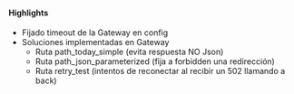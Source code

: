


#### Highlights

+ Fijado timeout de la Gateway en config 
+ Soluciones implementadas en Gateway
    - Ruta path_today_simple (evita respuesta NO Json)
    - Ruta path_json_parameterized (fija a forbidden una redirección)
    - Ruta retry_test (intentos de reconectar al recibir un 502 llamando a back)
     